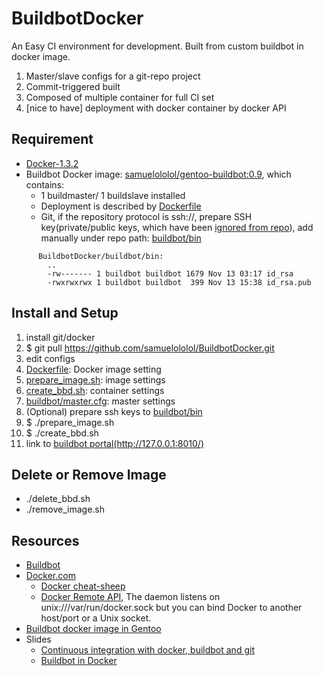 BuildbotDocker
==============

An Easy CI environment for development. Built from custom buildbot in docker image. 

1. Master/slave configs for a git-repo project
2. Commit-triggered built
3. Composed of multiple container for full CI set
4. [nice to have] deployment with docker container by docker API


Requirement
-----------
* [Docker-1.3.2](http://github.com/docker/docker/blob/v1.3.2/CHANGELOG.md#132-2014-11-20)
* Buildbot Docker image: [samuelololol/gentoo-buildbot:0.9](https://registry.hub.docker.com/u/samuelololol/gentoo-buildbot/tags/manage/), which contains:
  * 1 buildmaster/ 1 buildslave installed
  * Deployment is described by [Dockerfile](https://github.com/samuelololol/BuildbotDocker/blob/master/Dockerfile)
  * Git, if the repository protocol is ssh://, prepare SSH key(private/public keys, which have been [ignored from repo](https://github.com/samuelololol/BuildbotDocker/blob/master/.gitignore#L57)), add manually under repo path: [buildbot/bin](https://github.com/samuelololol/BuildbotDocker/tree/master/buildbot/bin)
```
      BuildbotDocker/buildbot/bin:
        ..
        -rw------- 1 buildbot buildbot 1679 Nov 13 03:17 id_rsa
        -rwxrwxrwx 1 buildbot buildbot  399 Nov 13 15:38 id_rsa.pub
```

Install and Setup
-----------------
1. install git/docker
2. $ git pull https://github.com/samuelololol/BuildbotDocker.git
3. edit configs
  1. [Dockerfile](https://github.com/samuelololol/BuildbotDocker/blob/master/Dockerfile): Docker image setting
  2. [prepare_image.sh](https://github.com/samuelololol/BuildbotDocker/blob/master/prepare_image.sh): image settings
  3. [create_bbd.sh](https://github.com/samuelololol/BuildbotDocker/blob/master/create_bbd.sh): container settings
  4. [buildbot/master.cfg](https://github.com/samuelololol/BuildbotDocker/blob/master/buildbot/master.cfg): master settings
  5. (Optional) prepare ssh keys to [buildbot/bin](https://github.com/samuelololol/BuildbotDocker/tree/master/buildbot/bin)
4. $ ./prepare_image.sh
5. $ ./create_bbd.sh
6. link to [buildbot portal(http://127.0.0.1:8010/)](http://127.0.0.1:8010/)

Delete or Remove Image
----------------------
* ./delete_bbd.sh
* ./remove_image.sh

Resources
---------
* [Buildbot](http://buildbot.net)
* [Docker.com](https://www.docker.com/)
  * [Docker cheat-sheep](https://github.com/wsargent/docker-cheat-sheet)
  * [Docker Remote API](http://docs.docker.com/reference/api/docker_remote_api_v1.9/), The daemon listens on unix:///var/run/docker.sock but you can bind Docker to another host/port or a Unix socket.
* [Buildbot docker image in Gentoo](https://registry.hub.docker.com/u/samuelololol/gentoo-buildbot/)
* Slides
  * [Continuous integration with docker, buildbot and git](http://www.slideshare.net/Adieu/continuous-integration-with-docker-buildbot-and-git)
  * [Buildbot in Docker](http://slidedeck.io/mboersma/buildbot-docker-presentation)

